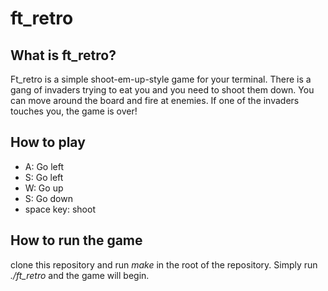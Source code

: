 # ft_retro #
 
## What is ft_retro? ##

Ft_retro is a simple shoot-em-up-style game for your terminal. There is a gang of invaders trying to eat you and you need to shoot them down.
You can move around the board and fire at enemies. If one of the invaders touches you, the game is over!

## How to play ##

* A: Go left
* S: Go left
* W: Go up
* S: Go down
* space key: shoot

## How to run the game ##

clone this repository and run *make* in the root of the repository. Simply run *./ft_retro* and the game will begin.


